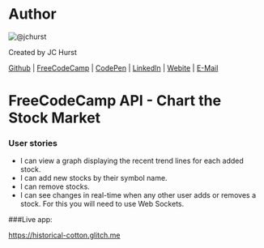 # Author
![@jchurst](https://avatars0.githubusercontent.com/jchurst?&s=128)

Created by JC Hurst

[Github](https://github.com/jchurst) | [FreeCodeCamp](http://www.freecodecamp.com/jchurst) | [CodePen](http://codepen.io/jchurst/) | [LinkedIn](https://www.linkedin.com/in/jchurst) | [Webite](http://hurstcreative.com/) | [E-Mail](mailto:jchurstmail@gmail.com)

# FreeCodeCamp API - Chart the Stock Market

### User stories
* I can view a graph displaying the recent trend lines for each added stock.
* I can add new stocks by their symbol name.
* I can remove stocks.
* I can see changes in real-time when any other user adds or removes a stock. For this you will need to use Web Sockets.

###Live app:

https://historical-cotton.glitch.me
